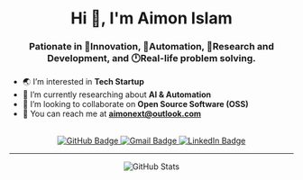<h1 align="center">Hi 👋, I'm Aimon Islam</h1>
<h3 align="center">Pationate in 🌟Innovation, 🤖Automation, 🌱Research and Development, and 🕛Real-life problem solving.</h3>

- 🌏 I’m interested in **Tech Startup**
- 🌱 I’m currently researching about **AI & Automation**
- 👀 I’m looking to collaborate on **Open Source Software (OSS)**
- 📨 You can reach me at **aimonext@outlook.com**

<br>
<div id="header" align="center">
    <div id="badges">
        <a href="https://github.com/aimonext">
            <img src="https://img.shields.io/badge/GitHub-black?style=for-the-badge&logo=github&logoColor=white" alt="GitHub Badge"/>
        </a>
        <a href="mailto:aimonext@outlook.com">
            <img src="https://img.shields.io/badge/Gmail-red?style=for-the-badge&logo=gmail&logoColor=white" alt="Gmail Badge"/>
        </a>
        <a href="https://www.linkedin.com/in/aimon-islam/">
            <img src="https://img.shields.io/badge/LinkedIn-blue?style=for-the-badge&logo=linkedin&logoColor=white" alt="LinkedIn Badge"/>
        </a>
    </div>
</div>

---

<div id="stats" align="center">
<img src="https://github-readme-stats.vercel.app/api?username=aimonext&theme=tokyonight&count_private=true&show_icons=true&locale=en" alt="GitHub Stats">
</div>
